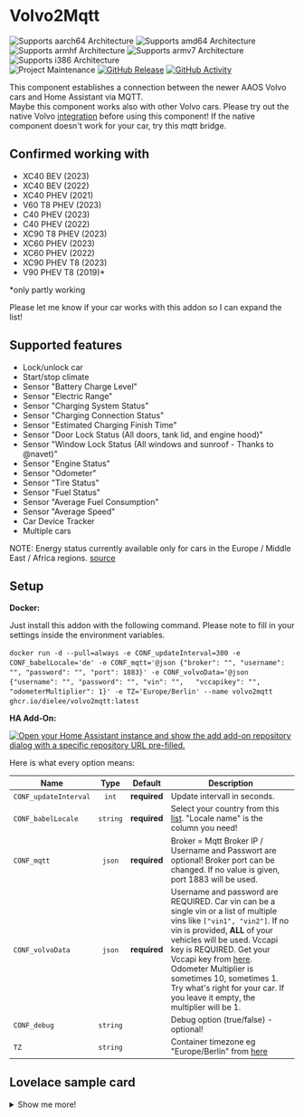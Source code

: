 # Volvo2Mqtt
![Supports aarch64 Architecture][aarch64-shield]
![Supports amd64 Architecture][amd64-shield]
![Supports armhf Architecture][armhf-shield]
![Supports armv7 Architecture][armv7-shield]
![Supports i386 Architecture][i386-shield]
<br>
![Project Maintenance][maintenance-shield]
[![GitHub Release][releases-shield]][releases]
[![GitHub Activity][commits-shield]][commits]

This component establishes a connection between the newer AAOS Volvo cars and Home Assistant via MQTT.<br>
Maybe this component works also with other Volvo cars. Please try out the native Volvo [integration](https://www.home-assistant.io/integrations/volvooncall/) before using this component! If the native component doesn't work for your car, try this mqtt bridge.

## Confirmed working with
- XC40 BEV (2023)
- XC40 BEV (2022)
- XC40 PHEV (2021)
- V60 T8 PHEV (2023)
- C40 PHEV (2023)
- C40 PHEV (2022)
- XC90 T8 PHEV (2023)
- XC60 PHEV (2023)
- XC60 PHEV (2022)
- XC90 PHEV T8 (2023)
- V90 PHEV T8 (2019)*

*only partly working

Please let me know if your car works with this addon so I can expand the list!<br>


## Supported features
- Lock/unlock car
- Start/stop climate
- Sensor "Battery Charge Level"
- Sensor "Electric Range"
- Sensor "Charging System Status"
- Sensor "Charging Connection Status"
- Sensor "Estimated Charging Finish Time"
- Sensor "Door Lock Status (All doors, tank lid, and engine hood)"
- Sensor "Window Lock Status (All windows and sunroof - Thanks to @navet)"
- Sensor "Engine Status"
- Sensor "Odometer"
- Sensor "Tire Status"
- Sensor "Fuel Status"
- Sensor "Average Fuel Consumption"
- Sensor "Average Speed"
- Car Device Tracker
- Multiple cars

NOTE: Energy status currently available only for cars in the Europe / Middle East / Africa regions. [source](https://developer.volvocars.com/apis/energy/v1/overview/#availability)

## Setup
<b>Docker:</b>

Just install this addon with the following command.
Please note to fill in your settings inside the environment variables.

`docker run -d --pull=always -e CONF_updateInterval=300 -e CONF_babelLocale='de' -e CONF_mqtt='@json {"broker": "", "username": "", "password": "", "port": 1883}' -e CONF_volvoData='@json {"username": "", "password": "", "vin": "",   "vccapikey": "", "odometerMultiplier": 1}' -e TZ='Europe/Berlin' --name volvo2mqtt ghcr.io/dielee/volvo2mqtt:latest`

<b>HA Add-On:</b><br>

[![Open your Home Assistant instance and show the add add-on repository dialog with a specific repository URL pre-filled.](https://my.home-assistant.io/badges/supervisor_add_addon_repository.svg)](https://my.home-assistant.io/redirect/supervisor_add_addon_repository/?repository_url=https%3A%2F%2Fgithub.com%2FDielee%2Fvolvo2mqtt)

Here is what every option means:

| Name                 |   Type    |   Default    | Description                                                     |
| -------------------- | :-------: | :----------: | --------------------------------------------------------------- |
| `CONF_updateInterval`     | `int`     | **required** | Update intervall in seconds.                                     |
| `CONF_babelLocale`        | `string`  | **required** | Select your country from this [list](https://www.ibm.com/docs/en/radfws/9.7?topic=overview-locales-code-pages-supported). "Locale name" is the column you need!                                        |
| `CONF_mqtt`               | `json`    | **required** | Broker = Mqtt Broker IP / Username and Passwort are optional! Broker port can be changed. If no value is given, port 1883 will be used.  |
| `CONF_volvoData`          | `json`    | **required** | Username and password are REQUIRED. Car vin can be a single vin or a list of multiple vins like `["vin1", "vin2"]`. If no vin is provided, <b>ALL</b> of your vehicles will be used. Vccapi key is REQUIRED. Get your Vccapi key from [here](https://developer.volvocars.com/account/). Odometer Multiplier is sometimes 10, sometimes 1. Try what's right for your car. If you leave it empty, the multiplier will be 1.                                 |
| `CONF_debug`              | `string`  |              | Debug option (true/false) - optional! |
| `TZ`                 | `string`  |              | Container timezone eg "Europe/Berlin" from [here](https://docs.diladele.com/docker/timezones.html)|

## Lovelace sample card
<details>
  <summary>Show me more!</summary><blockquote>
  <br>
    
  ![alt text](https://raw.githubusercontent.com/Dielee/volvo2mqtt/main/img/lovelace_sample.png)<br>
    
  <details>
  <summary>Lovelace card sample</summary>
        		
  ```
   type: vertical-stack
   title: Autostatus
   cards:
     - type: custom:vertical-stack-in-card
       cards:
         - type: custom:mushroom-lock-card
           entity: lock.volvo_<your vin>_lock_status
           name: Verrigelungsstatus
         - type: horizontal-stack
           cards:
             - type: custom:mushroom-entity-card
               entity: sensor.volvo_<your vin>_electric_range
               name: Reichweite
               layout: vertical
             - type: custom:mushroom-entity-card
               entity: sensor.volvo_<your vin>_battery_charge_level
               name: Batteriestatus
               layout: vertical
             - type: custom:mushroom-entity-card
               entity: sensor.volvo_<your vin>_estimated_charging_time
               layout: vertical
               name: Ladezeit
         - type: horizontal-stack
           cards:
             - type: custom:mushroom-entity-card
               entity: switch.volvo_<your vin>_climate_status
               tap_action:
                 action: toggle
               layout: vertical
               name: Klimatisieren/Heizen
             - type: custom:mushroom-template-card
               primary: Daten aktualisieren
               secondary: '{{ states(''sensor.volvo_<your vin>_last_data_update'')}}'
               icon: mdi:update
               layout: vertical
               entity: button.volvo_<your vin>_update_data
         - type: conditional
           conditions:
             - entity: sensor.volvo_<your vin>_estimated_charging_time
               state_not: '0'
           card:
             type: custom:mushroom-entity-card
             entity: sensor.volvo_<your vin>_estimated_charging_finish_time
             name: Ladung vorraussichtlich abgeschlossen
             show_name: true
         - type: map
           entities:
             - entity: device_tracker.volvo_<your vin>_location
           default_zoom: 16
           dark_mode: false
           hours_to_show: 0
           auto_fit: true
           aspect_ratio: '16:9'
  ```

</details>
</blockquote></details>


[aarch64-shield]: https://img.shields.io/badge/aarch64-yes-green.svg
[amd64-shield]: https://img.shields.io/badge/amd64-yes-green.svg
[armhf-shield]: https://img.shields.io/badge/armhf-yes-green.svg
[armv7-shield]: https://img.shields.io/badge/armv7-yes-green.svg
[i386-shield]: https://img.shields.io/badge/i386-yes-green.svg
[releases]: https://github.com/Dielee/volvo2mqtt/releases
[releases-shield]: https://img.shields.io/github/release/Dielee/volvo2mqtt.svg
[maintenance-shield]: https://img.shields.io/maintenance/yes/2023.svg
[commits-shield]: https://img.shields.io/github/commit-activity/y/Dielee/volvo2mqtt.svg
[commits]: https://github.com/Dielee/volvo2mqtt/commits/main
